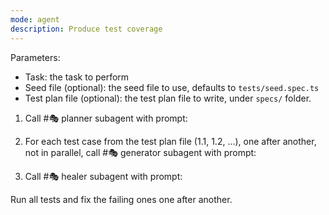 ```yaml
---
mode: agent
description: Produce test coverage
---
```


Parameters:
- Task: the task to perform
- Seed file (optional): the seed file to use, defaults to `tests/seed.spec.ts`
- Test plan file (optional): the test plan file to write, under `specs/` folder.

1. Call #🎭 planner subagent with prompt:

<plan>
  <task-text><!-- the task --></task-text>
  <seed-file><!-- path to seed file --></seed-file>
  <plan-file><!-- path to test plan file to generate --></plan-file>
</plan>

2. For each test case from the test plan file (1.1, 1.2, ...), one after another, not in parallel, call #🎭 generator subagent with prompt:

<generate>
  <test-suite><!-- Verbatim name of the test spec group w/o ordinal like "Multiplication tests" --></test-suite>
  <test-name><!-- Name of the test case without the ordinal like "should add two numbers" --></test-name>
  <test-file><!-- Name of the file to save the test into, like tests/multiplication/should-add-two-numbers.spec.ts --></test-file>
  <seed-file><!-- Seed file path from test plan --></seed-file>
  <body><!-- Test case content including steps and expectations --></body>
</generate>

3. Call #🎭 healer subagent with prompt:

<heal>Run all tests and fix the failing ones one after another.</heal>
